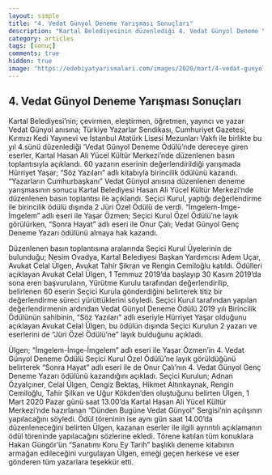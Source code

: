 ```yaml
---
layout: simple
title: "4. Vedat Günyol Deneme Yarışması Sonuçları"
description: "Kartal Belediyesinin düzenlediği 4. Vedat Günyol Deneme Yarışması sonuçları açıklanmıştır."
category: articles
tags: [sonuç]
comments: true
hidden: true
image: "https://edebiyatyarismalari.com/images/2020/mart/4-vedat-gunyol-deneme-yarismasi-kazananlar.jpg"
---
```


## 4. Vedat Günyol Deneme Yarışması Sonuçları

Kartal Belediyesi’nin; çevirmen, eleştirmen, öğretmen, yayıncı ve yazar Vedat Günyol anısına; Türkiye Yazarlar Sendikası, Cumhuriyet Gazetesi, Kırmızı Kedi Yayınevi ve İstanbul Atatürk Lisesi Mezunları Vakfı ile birlikte bu yıl 4.sünü düzenlediği ‘Vedat Günyol Deneme Ödülü’nde dereceye giren eserler, Kartal Hasan Ali Yücel Kültür Merkezi’nde  düzenlenen basın toplantısıyla açıklandı. 60 yazarın eserinin değerlendirildiği yarışmada Hürriyet Yaşar; “Söz Yazıları” adlı kitabıyla birincilik ödülünü kazandı. “Yazarların Cumhurbaşkanı” Vedat Günyol anısına düzenlenen deneme yarışmasının sonucu Kartal Belediyesi Hasan Ali Yücel Kültür Merkezi’nde düzenlenen basın toplantısı ile açıklandı. Seçici Kurul, yaptığı değerlendirme ile birincilik ödülü dışında 2 Jüri Özel Ödülü de verdi. “İmgelem-İmge-İmgelem” adlı eseri ile Yaşar Özmen; Seçici Kurul Özel Ödülü’ne layık görülürken, “Sonra Hayat” adlı eseri ile Onur Çalı; Vedat Günyol Genç Deneme Yazarı ödülünü almaya hak kazandı.  

Düzenlenen basın toplantısına aralarında Seçici Kurul Üyelerinin de bulunduğu; Nesim Ovadya, Kartal Belediyesi Başkan Yardımcısı Adem Uçar, Avukat Celal Ülgen, Avukat Tahir Şikran ve Rengin Cemiloğlu katıldı. Ödülleri açıklayan Avukat Celal Ülgen, 1 Temmuz 2019’da başlayıp 30 Kasım 2019’da sona eren başvuruların, Yürütme Kurulu tarafından değerlendirilip, belirlenen 60 eserin Seçici Kurula gönderdiğini belirterek titiz bir değerlendirme süreci yürüttüklerini söyledi. Seçici Kurul tarafından yapılan değerlendirmenin ardından Vedat Günyol Deneme Ödülü 2019 yılı Birincilik Ödülünün sahibinin,  “Söz Yazıları” adlı eseriyle Hürriyet Yaşar olduğunu açıklayan Avukat Celal Ülgen, bu ödülün dışında Seçici Kurulun 2 yazarı ve eserlerini de “Jüri Özel Ödülü’ne” layık bulduğunu açıkladı.  

Ülgen; “İmgelem-İmge-İmgelem” adlı eseri ile Yaşar Özmen’in 4. Vedat Günyol Deneme Ödülü Seçici Kurul Özel Ödülü’ne layık görüldüğünü belirterek “Sonra Hayat” adlı eseri ile de Onur Çalı’nın 4. Vedat Günyol Genç Deneme Yazarı ödülünü kazandığını açıkladı. Seçici Kurulun; Adnan Özyalçıner, Celal Ülgen, Cengiz Bektaş, Hikmet Altınkaynak, Rengin Cemiloğlu, Tahir Şilkan ve Uğur Kökden’den oluştuğunu belirten Ülgen, 1 Mart 2020 Pazar günü saat 13.00’da Kartal Hasan Ali Yücel Kültür Merkezi’nde hazırlanan “Dünden Bugüne Vedat Günyol” Sergisi’nin açılışının yapılacağını söyledi. Ödül töreninin ise aynı gün saat 14.00’da düzenleneceğini belirten Ülgen, kazanan eserler ile ilgili ayrıntılı açıklamanın ödül töreninde yapılacağını sözlerine ekledi. Törene katılan tüm konuklara Hakan Güngör’ün “Sanatımı Koru Ey Tarih” başlıklı deneme kitabının armağan edileceğini vurgulayan Ülgen, emeği geçen herkese ve eser gönderen tüm yazarlara teşekkür etti.